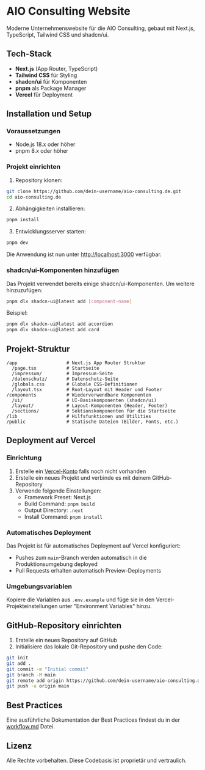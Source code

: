 # AIO Consulting Website

Moderne Unternehmenswebsite für die AIO Consulting, gebaut mit Next.js, TypeScript, Tailwind CSS und shadcn/ui.

## Tech-Stack

- **Next.js** (App Router, TypeScript)
- **Tailwind CSS** für Styling
- **shadcn/ui** für Komponenten
- **pnpm** als Package Manager
- **Vercel** für Deployment

## Installation und Setup

### Voraussetzungen

- Node.js 18.x oder höher
- pnpm 8.x oder höher

### Projekt einrichten

1. Repository klonen:

```bash
git clone https://github.com/dein-username/aio-consulting.de.git
cd aio-consulting.de
```

2. Abhängigkeiten installieren:

```bash
pnpm install
```

3. Entwicklungsserver starten:

```bash
pnpm dev
```

Die Anwendung ist nun unter [http://localhost:3000](http://localhost:3000) verfügbar.

### shadcn/ui-Komponenten hinzufügen

Das Projekt verwendet bereits einige shadcn/ui-Komponenten. Um weitere hinzuzufügen:

```bash
pnpm dlx shadcn-ui@latest add [component-name]
```

Beispiel:

```bash
pnpm dlx shadcn-ui@latest add accordion
pnpm dlx shadcn-ui@latest add card
```

## Projekt-Struktur

```
/app                  # Next.js App Router Struktur
  /page.tsx           # Startseite
  /impressum/         # Impressum-Seite
  /datenschutz/       # Datenschutz-Seite
  /globals.css        # Globale CSS-Definitionen
  /layout.tsx         # Root-Layout mit Header und Footer
/components           # Wiederverwendbare Komponenten
  /ui/                # UI-Basiskomponenten (shadcn/ui)
  /layout/            # Layout-Komponenten (Header, Footer)
  /sections/          # Sektionskomponenten für die Startseite
/lib                  # Hilfsfunktionen und Utilities
/public               # Statische Dateien (Bilder, Fonts, etc.)
```

## Deployment auf Vercel

### Einrichtung

1. Erstelle ein [Vercel-Konto](https://vercel.com/signup) falls noch nicht vorhanden
2. Erstelle ein neues Projekt und verbinde es mit deinem GitHub-Repository
3. Verwende folgende Einstellungen:
   - Framework Preset: Next.js
   - Build Command: `pnpm build`
   - Output Directory: `.next`
   - Install Command: `pnpm install`

### Automatisches Deployment

Das Projekt ist für automatisches Deployment auf Vercel konfiguriert:

- Pushes zum `main`-Branch werden automatisch in die Produktionsumgebung deployed
- Pull Requests erhalten automatisch Preview-Deployments

### Umgebungsvariablen

Kopiere die Variablen aus `.env.example` und füge sie in den Vercel-Projekteinstellungen unter "Environment Variables" hinzu.

## GitHub-Repository einrichten

1. Erstelle ein neues Repository auf GitHub
2. Initialisiere das lokale Git-Repository und pushe den Code:

```bash
git init
git add .
git commit -m "Initial commit"
git branch -M main
git remote add origin https://github.com/dein-username/aio-consulting.de.git
git push -u origin main
```

## Best Practices

Eine ausführliche Dokumentation der Best Practices findest du in der [workflow.md](./workflow.md) Datei.

## Lizenz

Alle Rechte vorbehalten. Diese Codebasis ist proprietär und vertraulich.